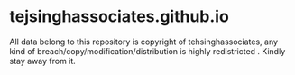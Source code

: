 # tejsinghassociates.github.io
All data belong to this repository is copyright of tehsinghassociates, any kind of breach/copy/modification/distribution is highly redistricted . Kindly stay away from it.
